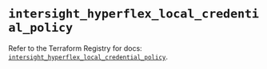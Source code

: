 # `intersight_hyperflex_local_credential_policy`

Refer to the Terraform Registry for docs: [`intersight_hyperflex_local_credential_policy`](https://registry.terraform.io/providers/ciscodevnet/intersight/1.0.71/docs/resources/hyperflex_local_credential_policy).
